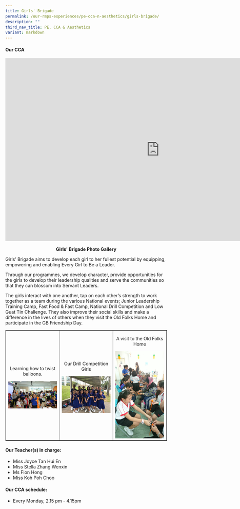 ```yaml
---
title: Girls' Brigade
permalink: /our-rmps-experiences/pe-cca-n-aesthetics/girls-brigade/
description: ""
third_nav_title: PE, CCA & Aesthetics
variant: markdown
---
```

<h4><strong>Our CCA</strong></h4>
<iframe src="https://docs.google.com/presentation/d/e/2PACX-1vSL_b9K1VmhvkIyuPIQJw67F_4LAq1tz8vJnb16HY0C5eqag7aBixppXGO3QyFcH5FV4acjijuxw_yE/embed?start=false&amp;loop=false&amp;delayms=10000" frameborder="0" width="960" height="569" allowfullscreen="true"></iframe>
<p style="text-align: center;"><strong>Girls' Brigade Photo Gallery</strong></p>
<p>Girls’ Brigade aims to develop each girl to her fullest potential by equipping, empowering and enabling Every Girl to Be a Leader.</p>
<p>Through our programmes, we develop character, provide opportunities for the girls to develop their leadership qualities and serve the communities so that they can blossom into Servant Leaders.</p>
<p>The girls interact with one another, tap on each other’s strength to work together as a team during the various National events; Junior Leadership Training Camp, Fast Food &amp; Fast Camp, National Drill Competition and Low Guat Tin Challenge. They also improve their social skills and make a difference in the lives of others when they visit the Old Folks Home and participate in the GB Friendship Day.</p>
<table style="border-collapse: collapse; width: 100%;" border="1">
<tbody>
<tr>
<td style="width: 33.3333%; text-align: center;">
<p>Learning how to twist balloons.</p>
<img src="/images/gb1.png">
</td>
<td style="width: 33.3333%; text-align: center;">
<p>Our Drill Competition Girls</p>
<img src="/images/gb2.png">
</td>
<td style="width: 33.3333%; text-align: center;">
<p>A visit to the Old Folks Home</p>
<img src="/images/gb3.png">
</td>
</tr>
</tbody>
</table>
<h4><strong>Our Teacher(s) in charge:</strong></h4>
<ul>
<li>Miss Joyce Tan Hui En</li>
<li>Miss Stella Zhang Wenxin</li>
<li>Ms Fion Hong</li>
	<li>Miss Koh Poh Choo</li>
</ul>
<h4><strong>Our CCA schedule:</strong></h4>
<div>
<ul>
<li>Every Monday, 2.15 pm - 4.15pm</li>
</ul></div>